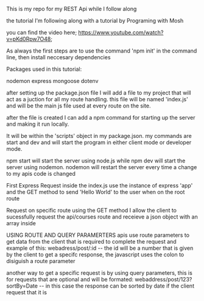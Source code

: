 This is my repo for my REST Api while I follow along

the tutorial I'm following along with a tutorial by Programing with Mosh

you can find the video here; https://www.youtube.com/watch?v=pKd0Rpw7O48;

As always the first steps are to use the command 'npm init' in the command line, then install neccesary dependencies

Packages used in this tutorial:

nodemon
express
mongoose
dotenv


after setting up the package.json file I will add a file to my project that will act as a juction for all my route handling. this file will be named 'index.js' and will be the main js file used at every route on the site.

after the file is created I can add a npm command for starting up the server and making it run locally. 

It will be within the 'scripts' object in my package.json. my commands are start and dev and will start the program in either client mode or developer mode. 

npm start will start the server using node.js while npm dev will start the server using nodemon. nodemon will restart the server every time a change to my apis code is changed

First Express Request
inside the index.js use the instance of express 'app' and the GET method to send 'Hello World' to the user when on the root route

Request on specific route
using the GET method I allow the client to sucessfully request the api/courses route and receieve a json object with an array inside

USING ROUTE AND QUERY PARAMERTERS
apis use route parameters to get data from the client that is required to complete the request
and example of this: webadress/post/:id -- the id will be a number that is given by the client to get a specifc response, the javascript uses the colon to disiguish a route parameter

another way to get a specific request is by using query parameters, this is for requests that are optional and will be formated: webaddress/post/123?sortBy=Date -- in this case the response can be sorted by date if the client request that it is

